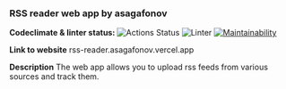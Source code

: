 ### RSS reader web app by asagafonov

**Codeclimate & linter status:**
![Actions Status](https://github.com/asagafonov/RSS-reader/workflows/hexlet-check/badge.svg)
![Linter](https://github.com/asagafonov/RSS-reader/workflows/Linter/badge.svg)
[![Maintainability](https://api.codeclimate.com/v1/badges/d83079bca07cd2da0380/maintainability)](https://codeclimate.com/github/asagafonov/RSS-reader/maintainability)

**Link to website**
rss-reader.asagafonov.vercel.app

**Description**
The web app allows you to upload rss feeds from various sources and track them.
